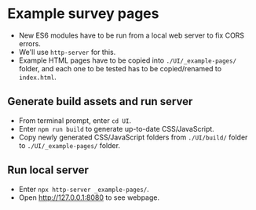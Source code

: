 # Example survey pages
- New ES6 modules have to be run from a local web server to fix CORS errors.
- We'll use `http-server` for this.
- Example HTML pages have to be copied into `./UI/_example-pages/` folder, and each one to be tested has to be copied/renamed to `index.html`.

## Generate build assets and run server
- From terminal prompt, enter `cd UI`.
- Enter `npm run build` to generate up-to-date CSS/JavaScript.
- Copy newly generated CSS/JavaScript folders from `./UI/build/` folder to `./UI/_example-pages/` folder.

## Run local server
- Enter `npx http-server _example-pages/`.
- Open http://127.0.0.1:8080 to see webpage.
